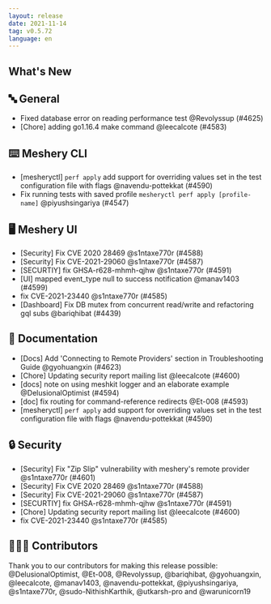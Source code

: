 ```yaml
---
layout: release
date: 2021-11-14
tag: v0.5.72
language: en
---
```


## What's New
## 🔤 General
- Fixed database error on reading performance test @Revolyssup (#4625)
- [Chore] adding go1.16.4 make command @leecalcote (#4583)

## ⌨️ Meshery CLI

- [mesheryctl] `perf apply` add support for overriding values set in the test configuration file with flags @navendu-pottekkat (#4590)
- Fix running tests with saved profile `mesheryctl perf apply [profile-name]` @piyushsingariya (#4547)

## 🖥 Meshery UI

- [Security] Fix CVE 2020 28469 @s1ntaxe770r (#4588)
- [Security] Fix CVE-2021-29060 @s1ntaxe770r (#4587)
- [SECURTIY] fix GHSA-r628-mhmh-qjhw @s1ntaxe770r (#4591)
- [UI] mapped event_type null to success notification @manav1403 (#4599)
- fix CVE-2021-23440  @s1ntaxe770r (#4585)
- [Dashboard] Fix DB mutex from concurrent read/write and refactoring gql subs @bariqhibat (#4439)

## 📖 Documentation

- [Docs] Add 'Connecting to Remote Providers' section in Troubleshooting Guide @gyohuangxin (#4623)
- [Chore] Updating security report mailing list @leecalcote (#4600)
- [docs] note on using meshkit logger and an elaborate example @DelusionalOptimist (#4594)
- [doc] fix routing for command-reference redirects @Et-008 (#4593)
- [mesheryctl] `perf apply` add support for overriding values set in the test configuration file with flags @navendu-pottekkat (#4590)

## 🔒 Security

- [Security] Fix "Zip Slip" vulnerability with meshery's remote provider  @s1ntaxe770r (#4601)
- [Security] Fix CVE 2020 28469 @s1ntaxe770r (#4588)
- [Security] Fix CVE-2021-29060 @s1ntaxe770r (#4587)
- [SECURTIY] fix GHSA-r628-mhmh-qjhw @s1ntaxe770r (#4591)
- [Chore] Updating security report mailing list @leecalcote (#4600)
- fix CVE-2021-23440  @s1ntaxe770r (#4585)

## 👨🏽‍💻 Contributors

Thank you to our contributors for making this release possible:
@DelusionalOptimist, @Et-008, @Revolyssup, @bariqhibat, @gyohuangxin, @leecalcote, @manav1403, @navendu-pottekkat, @piyushsingariya, @s1ntaxe770r, @sudo-NithishKarthik, @utkarsh-pro and @warunicorn19
